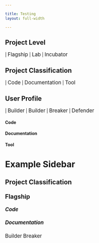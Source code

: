 ```yaml
---

title: Testing 
layout: full-width

---
```



## Project Level

<i class="fas fa-flag" style="font-size: 1.2em; color:#233e81;"></i> | <span style="font-size:1.2em">Flagship</span> 
<i class="fas fa-flask" style="font-size: 1.2em; color:#233e81;"></i> | <span style="font-size:1.2em">Lab</span> 
<i class="fas fa-lightbulb" style="font-size: 1.2em; color:#233e81;"></i> | <span style="font-size:1.2em">Incubator</span> 

## Project Classification 

<i class="fas fa-code" style="font-size: 1.2em; color:#233e81;"></i> | <span style="font-size:1.2em">Code</span> 
<i class="fas fa-book" style="font-size: 1.2em; color:#233e81;"></i> | <span style="font-size:1.2em">Documentation</span> 
<i class="fas fa-tools" style="font-size: 1.2em; color:#233e81;"></i> | <span style="font-size:1.2em">Tool</span> 

## User Profile

<i class="fas fa-pray" style="font-size: 1.2em; color:#233e81;"></i> | <span style="font-size:1.2em">Builder</span> 
<i class="fas fa-toolbox" style="font-size: 1.2em; color:#233e81;"></i> | <span style="font-size:1.2em">Builder</span> 
<i class="fas fa-hammer" style="font-size: 1.2em; color:#233e81;"></i> | <span style="font-size:1.2em">Breaker</span> 
<i class="fas fa-shield-alt" style="font-size: 1.2em; color:#233e81;"></i> | <span style="font-size:1.2em">Defender</span> 


#### <i class="fas fa-code" style=" color:#233e81;"></i>  Code
#### <i class="fas fa-book" style=" color:#233e81;"></i>  Documentation
#### <i class="fas fa-tools" style=" color:#233e81;"></i>  Tool

# Example Sidebar

## Project Classification
### <i class="fas fa-flag" style="font-size: 1.2em; color:#233e81;"></i>  <span style="font-size:1.2em">Flagship</span> 

##### <i class="fas fa-code" style="font-size: 1.2em; color:#233e81;"></i>  <span style="font-size:1.2em">Code</span>

##### <i class="fas fa-book" style="font-size: 1.2em; color:#233e81;"></i>  <span style="font-size:1.2em">Documentation</span> 

<i class="fas fa-toolbox" style="font-size: 1.2em; color:#233e81;"></i> <span style="font-size:1.2em">Builder</span> 
<i class="fas fa-hammer" style="font-size: 1.2em; color:#233e81;"></i>  <span style="font-size:1.2em">Breaker</span> 


